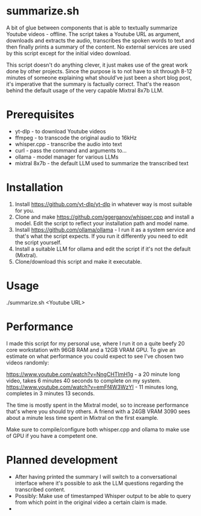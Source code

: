 # summarize.sh

A bit of glue between components that is able to textually summarize Youtube videos - offline. The script takes a Youtube URL as argument, downloads and extracts the audio, transcribes the spoken words to text and then finally prints a summary of the content. No external services are used by this script except for the initial video download.

This script doesn't do anything clever, it just makes use of the great work done by other projects. Since the purpose is to not have to sit through 8-12 minutes of someone explaining what should've just been a short blog post, it's imperative that the summary is factually correct. That's the reason behind the default usage of the very capable Mixtral 8x7b LLM.

# Prerequisites

* yt-dlp - to download Youtube videos
* ffmpeg - to transcode the original audio to 16kHz
* whisper.cpp - transcribe the audio into text
* curl - pass the command and arguments to...
* ollama - model manager for various LLMs
* mixtral 8x7b - the default LLM used to summarize the transcribed text

# Installation

1. Install https://github.com/yt-dlp/yt-dlp in whatever way is most suitable for you.
2. Clone and make https://github.com/ggerganov/whisper.cpp and install a model. Edit the script to reflect your installation path and model name.
3. Install https://github.com/ollama/ollama - I run it as a system service and that's what the script expects. If you run it differently you need to edit the script yourself.
4. Install a suitable LLM for ollama and edit the script if it's not the default (Mixtral).
5. Clone/download this script and make it executable.
   
# Usage

./summarize.sh \<Youtube URL\>

# Performance

I made this script for my personal use, where I run it on a quite beefy 20 core workstation with 96GB RAM and a 12GB VRAM GPU. To give an estimate on what performance you could expect to see I've chosen two videos randomly:

https://www.youtube.com/watch?v=NngCHTImH1g - a 20 minute long video, takes 6 minutes 40 seconds to complete on my system.
https://www.youtube.com/watch?v=emFf4W3WzYI - 11 minutes long, completes in 3 minutes 13 seconds.

The time is mostly spent in the Mixtral model, so to increase performance that's where you should try others. A friend with a 24GB VRAM 3090 sees about a minute less time spent in Mixtral on the first example.

Make sure to compile/configure both whisper.cpp and ollama to make use of GPU if you have a competent one.

# Planned development

* After having printed the summary I will switch to a conversational interface where it's possible to ask the LLM questions regarding the transcribed content.
* Possibly: Make use of timestamped Whisper output to be able to query from which point in the original video a certain claim is made.
* 
